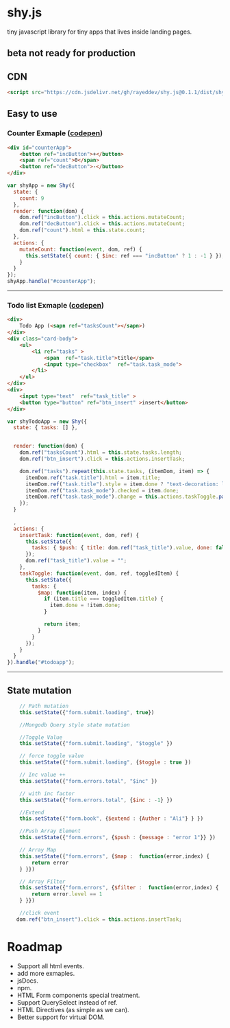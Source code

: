 # shy.js
tiny javascript library for tiny apps that lives inside landing pages.
## beta not ready for production 



## CDN
```html
<script src="https://cdn.jsdelivr.net/gh/rayeddev/shy.js@0.1.1/dist/shy.js"></script>
```
## Easy to use
### Counter Exmaple ([codepen](https://codepen.io/rayeddev/pen/vwGRZg))

```html
<div id="counterApp">
    <button ref="incButton">+</button>    
    <span ref="count">0</span>    
    <button ref="decButton">-</button>
</div>
```

```js
var shyApp = new Shy({
  state: {
    count: 9
  },
  render: function(dom) {
    dom.ref("incButton").click = this.actions.mutateCount;
    dom.ref("decButton").click = this.actions.mutateCount;
    dom.ref("count").html = this.state.count;
  },
  actions: {
    mutateCount: function(event, dom, ref) {
      this.setState({ count: { $inc: ref === "incButton" ? 1 : -1 } });
    }
  }
});
shyApp.handle("#counterApp"); 
```
---

### Todo list Exmaple ([codepen](https://codepen.io/rayeddev/pen/BeKxBq))
```html
<div>
    Todo App (<sapn ref="tasksCount"></sapn>)
</div>
<div class="card-body">
    <ul>
        <li ref="tasks" >
            <span  ref="task.title">title</span>
            <input type="checkbox"  ref="task.task_mode">
        </li>
    </ul>
</div>
<div>
    <input type="text"  ref="task_title" >
    <button type="button" ref="btn_insert" >insert</button>
</div> 
```

```js
var shyTodoApp = new Shy({
  state: { tasks: [] },


  render: function(dom) {
    dom.ref("tasksCount").html = this.state.tasks.length;
    dom.ref("btn_insert").click = this.actions.insertTask;

    dom.ref("tasks").repeat(this.state.tasks, (itemDom, item) => {
      itemDom.ref("task.title").html = item.title;
      itemDom.ref("task.title").style = item.done ? "text-decoration: line-through;" : "";
      itemDom.ref("task.task_mode").checked = item.done;
      itemDom.ref("task.task_mode").change = this.actions.taskToggle.pass(item);
    });
  }
  
  ,
  actions: {
    insertTask: function(event, dom, ref) {
      this.setState({
        tasks: { $push: { title: dom.ref("task_title").value, done: false } }
      });
      dom.ref("task_title").value = "";
    },
    taskToggle: function(event, dom, ref, toggledItem) {
      this.setState({
        tasks: {
          $map: function(item, index) {
            if (item.title === toggledItem.title) {
              item.done = !item.done;
            }

            return item;
          }
        }
      });
    }
  }
}).handle("#todoapp");
```
----
## State mutation 
```js
    // Path mutation
    this.setState({"form.submit.loading", true})

    //Mongodb Query style state mutation

    //Toggle Value
    this.setState({"form.submit.loading", "$toggle" })

    // force toggle value
    this.setState({"form.submit.loading", {$toggle : true })

    // Inc value ++
    this.setState({"form.errors.total", "$inc" })

    // with inc factor 
    this.setState({"form.errors.total", {$inc : -1} })

    //Extend
    this.setState({"form.book", {$extend : {Auther : "Ali"} } })

    //Push Array Element
    this.setState({"form.errors", {$push : {message : "error 1"}} })

    // Array Map  
    this.setState({"form.errors", {$map :  function(error,index) {
        return error
    } }})

    // Array Filter
    this.setState({"form.errors", {$filter :  function(error,index) {
        return error.level == 1
    } }})

    //click event
   dom.ref("btn_insert").click = this.actions.insertTask; 
```

# Roadmap 

 - Support all html events.
 - add more exmaples.
 - jsDocs.
 - npm.
 - HTML Form components special treatment.
 - Support QuerySelect instead of ref.
 - HTML Directives (as simple as we can).
 - Better support for virtual DOM.
